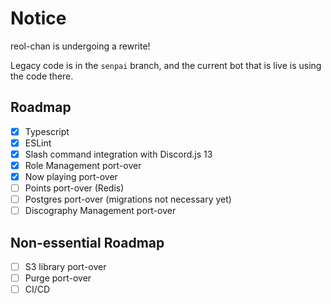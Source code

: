 # Notice

reol-chan is undergoing a rewrite!

Legacy code is in the `senpai` branch, and the current bot that is live is using the code there.

## Roadmap

- [x] Typescript
- [x] ESLint
- [x] Slash command integration with Discord.js 13
- [x] Role Management port-over
- [x] Now playing port-over
- [ ] Points port-over (Redis)
- [ ] Postgres port-over (migrations not necessary yet)
- [ ] Discography Management port-over

## Non-essential Roadmap

- [ ] S3 library port-over
- [ ] Purge port-over
- [ ] CI/CD